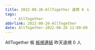 ```yaml
---
title: 2022-08-26-AllTogether 違規 0 人
tags:
    - AllTogether
abbrlink: 2022-08-26-AllTogether
date: AllTogether-2022-08-26 12:00:00
---
```

AllTogether 板 [板規連結](https://www.ptt.cc/bbs/AllTogether/M.1643211430.A.5FB.html)
昨天違規 0 人
